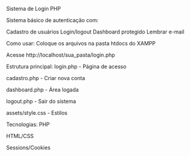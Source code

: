 Sistema de Login PHP

Sistema básico de autenticação com:

Cadastro de usuários
Login/logout
Dashboard protegido
Lembrar e-mail

Como usar:
Coloque os arquivos na pasta htdocs do XAMPP

Acesse http://localhost/sua_pasta/login.php

Estrutura principal:
login.php - Página de acesso

cadastro.php - Criar nova conta

dashboard.php - Área logada

logout.php - Sair do sistema

assets/style.css - Estilos

Tecnologias:
PHP

HTML/CSS

Sessions/Cookies

